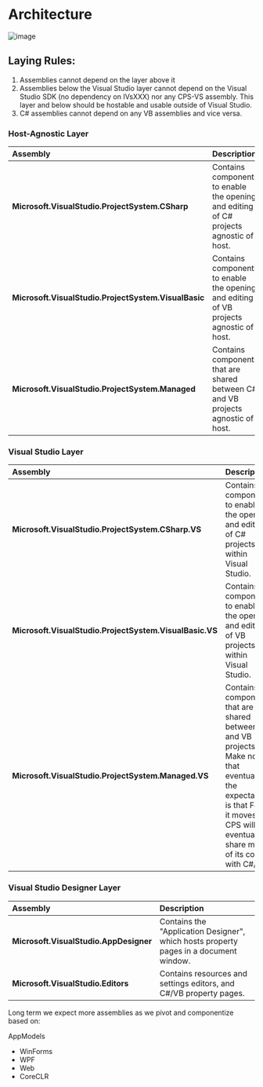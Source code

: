 # Architecture

![image](https://cloud.githubusercontent.com/assets/1103906/14921086/248166fa-0de5-11e6-86fa-e96240b7fd07.png)

## Laying Rules:

1. Assemblies cannot depend on the layer above it
2. Assemblies below the Visual Studio layer cannot depend on the Visual Studio SDK (no dependency on IVsXXX) nor any CPS-VS assembly. This layer and below should be hostable and usable outside of Visual Studio.
3. C# assemblies cannot depend on any VB assemblies and vice versa.

### Host-Agnostic Layer

|Assembly|Description|
|:-------|:----------|
|__Microsoft.VisualStudio.ProjectSystem.CSharp__| Contains components to enable the opening and editing of C# projects agnostic of host.|
|__Microsoft.VisualStudio.ProjectSystem.VisualBasic__| Contains components to enable the opening and editing of VB projects agnostic of host.|
|__Microsoft.VisualStudio.ProjectSystem.Managed__| Contains components that are shared between C# and VB projects agnostic of host.|

### Visual Studio Layer

|Assembly|Description|
|:-------|:----------|
|__Microsoft.VisualStudio.ProjectSystem.CSharp.VS__| Contains components to enable the opening and editing of C# projects within Visual Studio.|
|__Microsoft.VisualStudio.ProjectSystem.VisualBasic.VS__| Contains components to enable the opening and editing of VB projects within Visual Studio.|
|__Microsoft.VisualStudio.ProjectSystem.Managed.VS__| Contains components that are shared between C# and VB projects. Make note that eventually the expectation is that F# if it moves to CPS will eventually share much of its code with C#/VB.|

### Visual Studio Designer Layer

|Assembly|Description|
|:-------|:----------|
|__Microsoft.VisualStudio.AppDesigner__| Contains the "Application Designer", which hosts property pages in a document window.|
|__Microsoft.VisualStudio.Editors__| Contains resources and settings editors, and C#/VB property pages.|

Long term we expect more assemblies as we pivot and componentize based on:

AppModels
- WinForms
-	WPF
-	Web
-	CoreCLR
